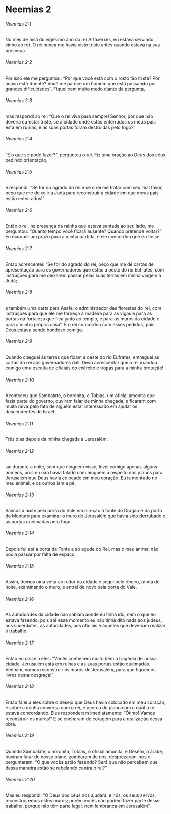 # Neemias 2

###### Neemias 2:1

No mês de nisã do vigésimo ano do rei Artaxerxes, eu estava servindo vinho ao rei. O rei nunca me havia visto triste antes quando estava na sua presença.

###### Neemias 2:2

Por isso ele me perguntou: “Por que você está com o rosto tão triste? Por acaso está doente? Você me parece um homem que está passando por grandes dificuldades”. Fiquei com muito medo diante da pergunta,

###### Neemias 2:3

mas respondi ao rei: “Que o rei viva para sempre! Senhor, por que não deveria eu estar triste, se a cidade onde estão enterrados os meus pais está em ruínas, e as suas portas foram destruídas pelo fogo?”

###### Neemias 2:4

“E o que se pode fazer?”, perguntou o rei. Fiz uma oração ao Deus dos céus pedindo orientação,

###### Neemias 2:5

e respondi: “Se for do agrado do rei e se o rei me tratar com seu real favor, peço que me deixe ir a Judá para reconstruir a cidade em que meus pais estão enterrados!”

###### Neemias 2:6

Então o rei, na presença da rainha que estava sentada ao seu lado, me perguntou: “Quanto tempo você ficará ausente? Quando pretende voltar?” Eu marquei um prazo para a minha partida, e ele concordou que eu fosse.

###### Neemias 2:7

Então acrescentei: “Se for do agrado do rei, peço que me dê cartas de apresentação para os governadores que estão a oeste do rio Eufrates, com instruções para me deixarem passar pelas suas terras em minha viagem a Judá;

###### Neemias 2:8

e também uma carta para Asafe, o administrador das florestas do rei, com instruções para que ele me forneça a madeira para as vigas e para as portas da fortaleza que fica junto ao templo, e para os muros da cidade e para a minha própria casa”. E o rei concordou com esses pedidos, pois Deus estava sendo bondoso comigo.

###### Neemias 2:9

Quando cheguei às terras que ficam a oeste do rio Eufrates, entreguei as cartas do rei aos governadores dali. Devo acrescentar que o rei mandou comigo uma escolta de oficiais do exército e tropas para a minha proteção!

###### Neemias 2:10

Aconteceu que Sambalate, o horonita, e Tobias, um oficial amonita que fazia parte do governo, ouviram falar de minha chegada, e ficaram com muita raiva pelo fato de alguém estar interessado em ajudar os descendentes de Israel.

###### Neemias 2:11

Três dias depois da minha chegada a Jerusalém,

###### Neemias 2:12

saí durante a noite, sem que ninguém visse; levei comigo apenas alguns homens, pois eu não havia falado com ninguém a respeito dos planos para Jerusalém que Deus havia colocado em meu coração. Eu ia montado no meu animal, e os outros iam a pé.

###### Neemias 2:13

Saímos à noite pela porta do Vale em direção à fonte do Dragão e da porta do Monturo para examinar o muro de Jerusalém que havia sido derrubado e as portas queimadas pelo fogo.

###### Neemias 2:14

Depois fui até a porta da Fonte e ao açude do Rei, mas o meu animal não podia passar por falta de espaço.

###### Neemias 2:15

Assim, demos uma volta ao redor da cidade e segui pelo ribeiro, ainda de noite, examinando o muro, e entrei de novo pela porta do Vale.

###### Neemias 2:16

As autoridades da cidade não sabiam aonde eu tinha ido, nem o que eu estava fazendo, pois até esse momento eu não tinha dito nada aos judeus, aos sacerdotes, às autoridades, aos oficiais e àqueles que deveriam realizar o trabalho.

###### Neemias 2:17

Então eu disse a eles: “Vocês conhecem muito bem a tragédia de nossa cidade. Jerusalém está em ruínas e as suas portas estão queimadas. Venham, vamos reconstruir os muros de Jerusalém, para que fiquemos livres desta desgraça!”

###### Neemias 2:18

Então falei a eles sobre o desejo que Deus havia colocado em meu coração, e sobre a minha conversa com o rei, e acerca do plano com o qual o rei estava concordando. Eles responderam imediatamente: “Ótimo! Vamos reconstruir os muros!” E se encheram de coragem para a realização dessa obra.

###### Neemias 2:19

Quando Sambalate, o horonita, Tobias, o oficial amonita, e Gesém, o árabe, ouviram falar de nosso plano, zombaram de nós, desprezaram-nos e perguntaram: “O que vocês estão fazendo? Será que não percebem que dessa maneira estão se rebelando contra o rei?”

###### Neemias 2:20

Mas eu respondi: “O Deus dos céus nos ajudará, e nós, os seus servos, reconstruiremos estes muros; porém vocês não podem fazer parte desse trabalho, porque não têm parte legal, nem lembrança em Jerusalém”.

